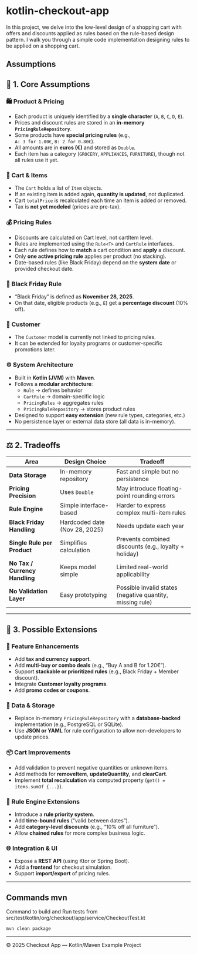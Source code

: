 # kotlin-checkout-app

In this project, we delve into the low-level design of a shopping cart with offers and discounts applied as rules based on the rule-based design pattern. I walk you through a simple code implementation designing rules to be applied on a shopping cart.

## Assumptions 

## 🧾 1. Core Assumptions

### 🛍 Product & Pricing
- Each product is uniquely identified by a **single character** (`A`, `B`, `C`, `D`, `E`).
- Prices and discount rules are stored in an **in-memory `PricingRuleRepository`**.
- Some products have **special pricing rules** (e.g.,  
  `A: 3 for 1.00€`, `B: 2 for 0.80€`).
- All amounts are in **euros (€)** and stored as `Double`.
- Each item has a category (`GROCERY`, `APPLIANCES`, `FURNITURE`), though not all rules use it yet.

### 🛒 Cart & Items
- The `Cart` holds a list of `Item` objects.  
- If an existing item is added again, **quantity is updated**, not duplicated.  
- Cart `totalPrice` is recalculated each time an item is added or removed.  
- Tax is **not yet modeled** (prices are pre-tax).

### 💰 Pricing Rules
- Discounts are calculated on Cart level, not cartItem level.
- Rules are implemented using the `Rule<T>` and `CartRule` interfaces.  
- Each rule defines how to **match** a cart condition and **apply** a discount.
- Only **one active pricing rule** applies per product (no stacking).
- Date-based rules (like Black Friday) depend on the **system date** or provided checkout date.

### 📅 Black Friday Rule
- “Black Friday” is defined as **November 28, 2025**.
- On that date, eligible products (e.g., `E`) get a **percentage discount** (10% off).

### 👤 Customer
- The `Customer` model is currently not linked to pricing rules.
- It can be extended for loyalty programs or customer-specific promotions later.

### ⚙️ System Architecture
- Built in **Kotlin (JVM)** with **Maven**.
- Follows a **modular architecture**:
  - `Rule` → defines behavior
  - `CartRule` → domain-specific logic
  - `PricingRules` → aggregates rules
  - `PricingRuleRepository` → stores product rules
- Designed to support **easy extension** (new rule types, categories, etc.)
- No persistence layer or external data store (all data is in-memory).

---

## ⚖️ 2. Tradeoffs

| Area | Design Choice | Tradeoff |
|------|----------------|-----------|
| **Data Storage** | In-memory repository | Fast and simple but no persistence |
| **Pricing Precision** | Uses `Double` | May introduce floating-point rounding errors |
| **Rule Engine** | Simple interface-based | Harder to express complex multi-item rules |
| **Black Friday Handling** | Hardcoded date (Nov 28, 2025) | Needs update each year |
| **Single Rule per Product** | Simplifies calculation | Prevents combined discounts (e.g., loyalty + holiday) |
| **No Tax / Currency Handling** | Keeps model simple | Limited real-world applicability |
| **No Validation Layer** | Easy prototyping | Possible invalid states (negative quantity, missing rule) |

---

## 🚀 3. Possible Extensions

### 🧩 Feature Enhancements
- Add **tax and currency support**.  
- Add **multi-buy or combo deals** (e.g., “Buy A and B for 1.20€”).
- Support **stackable or prioritized rules** (e.g., Black Friday + Member discount).
- Integrate **Customer loyalty programs**.
- Add **promo codes or coupons**.

### 💾 Data & Storage
- Replace in-memory `PricingRuleRepository` with a **database-backed** implementation (e.g., PostgreSQL or SQLite).  
- Use **JSON or YAML** for rule configuration to allow non-developers to update prices.

### 📦 Cart Improvements
- Add validation to prevent negative quantities or unknown items.
- Add methods for **removeItem**, **updateQuantity**, and **clearCart**.
- Implement **total recalculation** via computed property (`get() = items.sumOf {...}`).

### 🧠 Rule Engine Extensions
- Introduce a **rule priority system**.  
- Add **time-bound rules** (“valid between dates”).  
- Add **category-level discounts** (e.g., “10% off all furniture”).  
- Allow **chained rules** for more complex business logic.

### 🌐 Integration & UI
- Expose a **REST API** (using Ktor or Spring Boot).  
- Add a **frontend** for checkout simulation.  
- Support **import/export** of pricing rules.

---

## Commands mvn

Command to build and Run tests from src/test/kotlin/org/checkout/app/service/CheckoutTest.kt

```
mvn clean package   
```

---

© 2025 Checkout App — Kotlin/Maven Example Project



